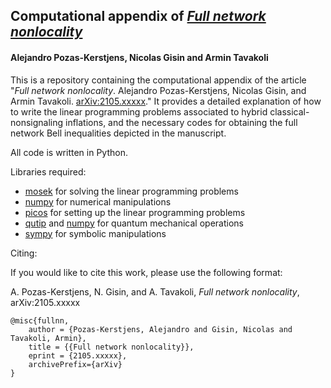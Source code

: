 <!-- [![DOI](https://www.zenodo.org/badge/xxxxxxxxx.svg)](https://www.zenodo.org/badge/latestdoi/xxxxxxxxx) -->

## Computational appendix of *[Full network nonlocality](https://www.arxiv.org/abs/2105.xxxxx)*
#### Alejandro Pozas-Kerstjens, Nicolas Gisin and Armin Tavakoli

This is a repository containing the computational appendix of the article "*Full network nonlocality*. Alejandro Pozas-Kerstjens, Nicolas Gisin, and Armin Tavakoli. [arXiv:2105.xxxxx](https://www.arxiv.org/abs/2501.xxxxx)." It provides a detailed explanation of how to write the linear programming problems associated to hybrid classical-nonsignaling inflations, and the necessary codes for obtaining the full network Bell inequalities depicted in the manuscript.

All code is written in Python.

Libraries required:
- [mosek](https://github.com/apozas/ebm-torch) for solving the linear programming problems
- [numpy](https://docs.python.org/3/library/gc.html) for numerical manipulations
- [picos](https://docs.python.org/2/library/itertools.html) for setting up the linear programming problems
- [qutip](https://docs.python.org/3/library/math.html) and [numpy](http://www.numpy.org/) for quantum mechanical operations
- [sympy](https://matplotlib.org/) for symbolic manipulations

Citing:

If you would like to cite this work, please use the following format:

A. Pozas-Kerstjens, N. Gisin, and A. Tavakoli, _Full network nonlocality_, arXiv:2105.xxxxx

```
@misc{fullnn,
	author = {Pozas-Kerstjens, Alejandro and Gisin, Nicolas and Tavakoli, Armin},
	title = {{Full network nonlocality}},
	eprint = {2105.xxxxx},
	archivePrefix={arXiv}
}
```

